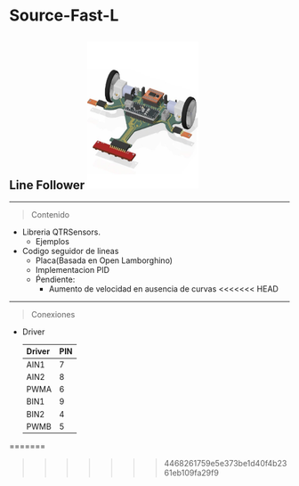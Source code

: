 # Source-Fast-L                       
## Line Follower                <img src="https://github.com/MatiaCornejo/Source-Fast-L/blob/master/placa.jpg" width="200" height="264.8" /> 

***
>Contenido
* Libreria QTRSensors.
    + Ejemplos
* Codigo seguidor de lineas
    + Placa(Basada en Open Lamborghino)
    + Implementacion PID
    + Ṕendiente:
        + Aumento de velocidad en ausencia de curvas
<<<<<<< HEAD
***
>Conexiones
  + Driver

    Driver | PIN
    -------|-------
     AIN1  |7   
     AIN2  |8
     PWMA  |6
     BIN1  |9
     BIN2  |4  
     PWMB  |5
=======
         
>>>>>>> 4468261759e5e373be1d40f4b2361eb109fa29f9
